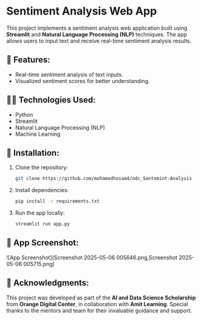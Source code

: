 
# Sentiment Analysis Web App

This project implements a sentiment analysis web application built using **Streamlit** and **Natural Language Processing (NLP)** techniques. The app allows users to input text and receive real-time sentiment analysis results.

## 🌟 Features:
- Real-time sentiment analysis of text inputs.
- Visualized sentiment scores for better understanding.

## 🧑‍💻 Technologies Used:
- Python
- Streamlit
- Natural Language Processing (NLP)
- Machine Learning

## 🔧 Installation:
1. Clone the repository:
    ```bash
    git clone https://github.com/mohamedhosam4/odc_Sentemint-Analysis
    ```
2. Install dependencies:
    ```bash
    pip install -r requirements.txt
    ```
3. Run the app locally:
    ```bash
    streamlit run app.py
    ```

## 📸 App Screenshot:
![App Screenshot](Screenshot 2025-05-06 005646.png,Screenshot 2025-05-06 005715.png)

## 📝 Acknowledgments:
This project was developed as part of the **AI and Data Science Scholarship** from **Orange Digital Center**, in collaboration with **Amit Learning**. Special thanks to the mentors and team for their invaluable guidance and support.
